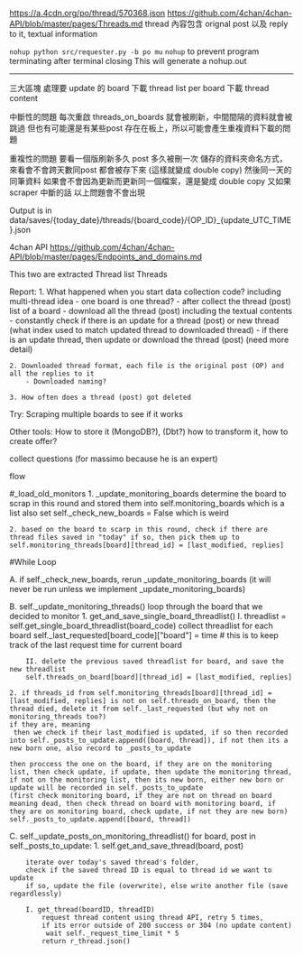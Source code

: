 https://a.4cdn.org/po/thread/570368.json
https://github.com/4chan/4chan-API/blob/master/pages/Threads.md
thread 內容包含 orignal post 以及 reply to it, textual information


`nohup python src/requester.py -b po mu`
`nohup` to prevent program terminating after terminal closing
This will generate a nohup.out

------------------------------------------------------------------------------------------------

三大區塊
處理要 update 的 board
下載 thread list per board
下載 thread content

中斷性的問題
每次重啟 threads_on_boards 就會被刷新，中間間隔的資料就會被跳過
但也有可能還是有某些post 存在在板上，所以可能會產生重複資料下載的問題

重複性的問題
要看一個版刷新多久 post 多久被刪一次
儲存的資料夾命名方式，來看會不會跨天數同post 都會被存下來 (這樣就變成 double copy)
然後同一天的同筆資料 如果會不會因為更新而更新同一個檔案，還是變成 double copy
又如果 scraper 中斷的話 以上問題會不會出現


Output is in data/saves/{today_date}/threads/{board_code}/{OP_ID}_{update_UTC_TIME}.json

4chan API
https://github.com/4chan/4chan-API/blob/master/pages/Endpoints_and_domains.md

This two are extracted
 Thread list
 Threads


Report:
    1. What happened when you start data collection code?
        including multi-thread idea
        - one board is one thread?
        - after collect the thread (post) list of a board
        - download all the thread (post) including the textual contents
        - constantly check if there is an update for a thread (post) or new thread (what index used to match updated thread to downloaded thread)
        - if there is an update thread, then update or download the thread (post)
        (need more detail)

    2. Downloaded thread format, each file is the original post (OP) and all the replies to it
        - Downloaded naming?

    3. How often does a thread (post) got deleted

Try: Scraping multiple boards to see if it works

Other tools: How to store it (MongoDB?), (Dbt?) how to transform it, how to create offer?

collect questions (for massimo because he is an expert)



flow

#_load_old_monitors
    1. _update_monitoring_boards determine the board to scrap in this round and stored them into self.monitoring_boards which is a list
    also set self._check_new_boards = False which is weird

    2. based on the board to scarp in this round, check if there are thread files saved in "today" if so, then pick them up to self.monitoring_threads[board][thread_id] = [last_modified, replies]

#While Loop

A. if self._check_new_boards, rerun _update_monitoring_boards (it will never be run unless we implement _update_monitoring_boards)

B. self._update_monitoring_threads()
    loop through the board that we decided to monitor
    1. get_and_save_single_board_threadlist()
        I. threadlist = self.get_single_board_threadlist(board_code)
        collect threadlist for each board
        self._last_requested[board_code]["board"] = time  # this is to keep track of the last request time for current board

        II. delete the previous saved threadlist for board, and save the new threadlist 
        self.threads_on_board[board][thread_id] = [last_modified, replies]

    2. if threads_id from self.monitoring_threads[board][thread_id] = [last_modified, replies] is not on self.threads_on_board, then the thread died, delete it from self._last_requested (but why not on monitoring_threads too?)
    if they are, meaning 
     then we check if their last_modified is updated, if so then recorded into self._posts_to_update.append([board, thread]), if not then its a new born one, also record to _posts_to_update

    then proccess the one on the board, if they are on the monitoring list, then check update, if update, then update the monitoring thread, if not on the monitoring list, then its new born, either new born or update will be recorded in self._posts_to_update
    (first check monitoring board, if they are not on thread on board meaning dead, then check thread on board with monitoring board, if they are on monitoring board, check update, if not they are new born)
    self._posts_to_update.append([board, thread])


C. self._update_posts_on_monitoring_threadlist()
    for board, post in self._posts_to_update:
    1. self.get_and_save_thread(board, post)
        
        iterate over today's saved thread's folder,
        check if the saved thread ID is equal to thread id we want to update
        if so, update the file (overwrite), else write another file (save regardlessly)

        I. get_thread(boardID, threadID)
            request thread content using thread API, retry 5 times,
            if its error outside of 200 success or 304 (no update content)
             wait self._request_time_limit * 5
            return r_thread.json()